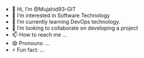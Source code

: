 - 👋 Hi, I’m @Mujahid93-GIT
- 👀 I’m interested in Software Technology
- 🌱 I’m currently learning DevOps technology.
- 💞️ I’m looking to collaborate on developing a project
- 📫 How to reach me ...
- 😄 Pronouns: ...
- ⚡ Fun fact: ...

<!---
Mujahid93-GIT/Mujahid93-GIT is a ✨ special ✨ repository because its `README.md` (this file) appears on your GitHub profile.
You can click the Preview link to take a look at your changes.
--->

